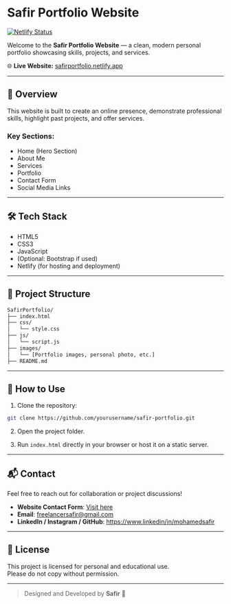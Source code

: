 # Safir Portfolio Website

[![Netlify Status](https://api.netlify.com/api/v1/badges/YOUR_NETLIFY_BADGE_ID/deploy-status)](https://app.netlify.com/sites/safirportfolio/deploys)

Welcome to the **Safir Portfolio Website** — a clean, modern personal portfolio showcasing skills, projects, and services.

🌐 **Live Website:** [safirportfolio.netlify.app](https://safirportfolio.netlify.app/)

---

## 📌 Overview

This website is built to create an online presence, demonstrate professional skills, highlight past projects, and offer services.

### Key Sections:
- Home (Hero Section)
- About Me
- Services
- Portfolio
- Contact Form
- Social Media Links

---

## 🛠️ Tech Stack

- HTML5
- CSS3
- JavaScript
- (Optional: Bootstrap if used)
- Netlify (for hosting and deployment)

---

## 📁 Project Structure

```bash
SafirPortfolio/
├── index.html
├── css/
│   └── style.css
├── js/
│   └── script.js
├── images/
│   └── [Portfolio images, personal photo, etc.]
├── README.md
```

---

## 🚀 How to Use

1. Clone the repository:

```bash
git clone https://github.com/yourusername/safir-portfolio.git
```

2. Open the project folder.

3. Run `index.html` directly in your browser or host it on a static server.

---

## 📬 Contact

Feel free to reach out for collaboration or project discussions!

- **Website Contact Form**: [Visit here](https://safirportfolio.netlify.app/#contact)
- **Email**: freelancersafir@gmail.com
- **LinkedIn / Instagram / GitHub**: https://www.linkedin/in/mohamedsafir

---

## 📄 License

This project is licensed for personal and educational use.  
Please do not copy without permission.

---

> Designed and Developed by **Safir** 🚀
